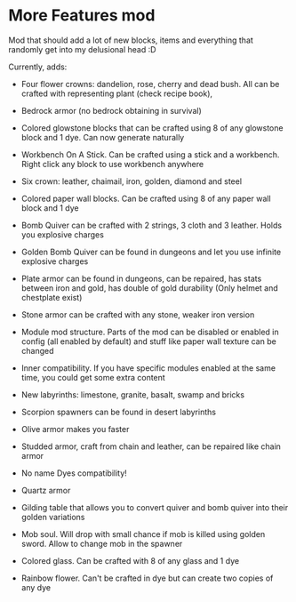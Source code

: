 # More Features mod

Mod that should add a lot of new blocks, items and everything that randomly get into my delusional head :D

Currently, adds:
* Four flower crowns: dandelion, rose, cherry and dead bush. All can be crafted with representing plant (check recipe book),

* Bedrock armor (no bedrock obtaining in survival)

* Colored glowstone blocks that can be crafted using 8 of any glowstone block and 1 dye. Can now generate naturally

* Workbench On A Stick. Can be crafted using a stick and a workbench. Right click any block to use workbench anywhere

* Six crown: leather, chaimail, iron, golden, diamond and steel

* Colored paper wall blocks. Can be crafted using 8 of any paper wall block and 1 dye

* Bomb Quiver can be crafted with 2 strings, 3 cloth and 3 leather. Holds you explosive charges

* Golden Bomb Quiver can be found in dungeons and let you use infinite explosive charges

* Plate armor can be found in dungeons, can be repaired, has stats between iron and gold, has double of gold durability (Only helmet and chestplate exist)

* Stone armor can be crafted with any stone, weaker iron version

* Module mod structure. Parts of the mod can be disabled or enabled in config (all enabled by default) and stuff like paper wall texture can be changed

* Inner compatibility. If you have specific modules enabled at the same time, you could get some extra content

* New labyrinths: limestone, granite, basalt, swamp and bricks

* Scorpion spawners can be found in desert labyrinths 

* Olive armor makes you faster

* Studded armor, craft from chain and leather, can be repaired like chain armor

* No name Dyes compatibility!

* Quartz armor

* Gilding table that allows you to convert quiver and bomb quiver into their golden variations

* Mob soul. Will drop with small chance if mob is killed using golden sword. Allow to change mob in the spawner

* Colored glass. Can be crafted with 8 of any glass and 1 dye

* Rainbow flower. Can't be crafted in dye but can create two copies of any dye
